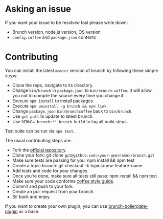 # Asking an issue

If you want your issue to be resolved fast please write down:

* Brunch version, node.js version, OS version
* `config.coffee` and `package.json` contents

# Contributing
You can install the latest `master` version of brunch by following these
simple steps:

* Clone the repo, navigate to its directory.
* Change `bin/brunch` in `package.json` to `bin/brunch.coffee`.
It will allow you not to compile the source every time you change it.
* Execute `npm install` to install packages.
* Execute `npm uninstall -g brunch && npm link`
* Change `package.json` `bin/brunchcoffee` back to `bin/brunch`.
* Use `git pull` to update to latest brunch.
* Use `DEBUG='brunch:*' brunch build` to log all build steps.

Test suite can be run via `npm test`.

The usual contributing steps are:

* Fork the [official repository](https://github.com/brunch/brunch).
* Clone your fork: git clone `git@github.com:<your-username>/brunch.git`
* Make sure tests are passing for you: npm install && npm test
* Create a topic branch: git checkout -b topics/new-feature-name
* Add tests and code for your changes.
* Once you‘re done, make sure all tests still pass: npm install && npm test
* Make sure your code conforms [coffee style guide](https://github.com/paulmillr/code-style-guides#coffeescript).
* Commit and push to your fork.
* Create an pull request from your branch.
* Sit back and enjoy.

If you want to create your own plugin, you can use
[brunch-boilerplate-plugin](https://github.com/brunch/brunch-boilerplate-plugin)
as a base.
